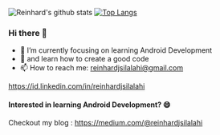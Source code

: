 ![Reinhard's github stats](https://github-readme-stats.vercel.app/api?username=reinhardjs&show_icons=true&theme=dark)
[![Top Langs](https://github-readme-stats.vercel.app/api/top-langs/?username=reinhardjs&layout=compact)](https://github.com/reinhardjs/README.md)

### Hi there 👋
<!--
**Reinhardjs/reinhardjs** is a ✨ _special_ ✨ repository because its `README.md` (this file) appears on your GitHub profile.
- 🔭 I’m currently working on ...
- 👯 I’m looking to collaborate on ...
- 🤔 I’m looking for help with ...
- 💬 Ask me about Android Development
-->

- 🔭 I’m currently focusing on learning Android Development
- 🌱 and learn how to create a good code
- 📫 How to reach me:
reinhardjsilalahi@gmail.com

https://id.linkedin.com/in/reinhardjsilalahi

#### Interested in learning Android Development? 😄
Checkout my blog : https://medium.com/@reinhardjsilalahi

<!--
- 😄 Pronouns: ...
- ⚡ Fun fact: ...
-->
